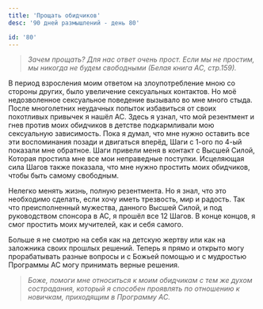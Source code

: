 ```yaml
---
title: 'Прощать обидчиков'
desc: '90 дней размышлений - день 80'

id: '80'
---
```


> _Зачем прощать? Для нас ответ очень прост. Если мы не простим, мы никогда не
> будем свободными (Белая книга АС, стр.159)._

В период взросления моим ответом на злоупотребление мною со стороны других,
было увеличение сексуальных контактов. Но моё недозволенное сексуальное
поведение вызывало во мне много стыда. После многолетних неудачных попыток
избавиться от своих похотливых привычек я нашёл АС. Здесь я узнал, что мой
резентмент и гнев против моих обидчиков в детстве подкармливали мою
сексуальную зависимость. Пока я думал, что мне нужно оставить все эти
воспоминания позади и двигаться вперёд, Шаги с 1-ого по 4-ый показали мне
обратное. Шаги привели меня в контакт с Высшей Силой, Которая простила мне все
мои неправедные поступки. Исцеляющая сила Шагов также показала, что мне нужно
простить моих обидчиков, чтобы быть самому свободным.

Нелегко менять жизнь, полную резентмента. Но я знал, что это необходимо
сделать, если хочу иметь трезвость, мир и радость. Так что преисполненный
мужества, данного Высшей Силой, и под руководством спонсора в АС, я прошёл все
12 Шагов. В конце концов, я смог простить моих мучителей, как и себя самого.

Больше я не смотрю на себя как на детскую жертву или как на заложника своих
прошлых решений. Теперь я прямо и открыто могу прорабатывать разные вопросы и
с Божьей помощью и с мудростью Программы АС могу принимать верные решения.

> _Боже, помоги мне относиться к моим обидчикам с тем же духом сострадания,
> который я способен проявлять по отношению к новичкам, приходящим в Программу
> АС._
